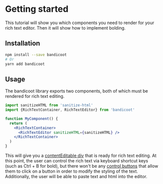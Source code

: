 # Getting started
This tutorial will show you which components you need to render for your rich text editor. Then it will show how to implement bolding.

## Installation
```sh
npm install --save bandicoot
# Or
yarn add bandicoot
```

## Usage
The bandicoot library exports two components, both of which must be rendered for rich text editing.

```jsx
import sanitizeHTML from 'sanitize-html'
import {RichTextContainer, RichTextEditor} from 'bandicoot'

function MyComponent() {
  return (
    <RichTextContainer>
      <RichTextEditor sanitizeHTML={sanitizeHTML} />
    </RichTextContainer>
  )
}
```

This will give you a [contentEditable div](/concepts/content-editable.md) that is ready for rich text editing.
At this point, the user can control the rich text via keyboard shortcut keys (such as Ctrl + B for bold),
but there won't be any [control buttons](/concepts/control-button.md) that allow them to click on a button
in order to modify the styling of the text. Additionally, the user will be able to paste text and html into the editor.
